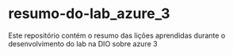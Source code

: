 # resumo-do-lab_azure_3
Este repositório contém o resumo das lições aprendidas durante o desenvolvimento do lab na DIO sobre azure 3
